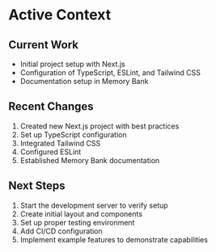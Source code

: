 # Active Context

## Current Work

- Initial project setup with Next.js
- Configuration of TypeScript, ESLint, and Tailwind CSS
- Documentation setup in Memory Bank

## Recent Changes

1. Created new Next.js project with best practices
2. Set up TypeScript configuration
3. Integrated Tailwind CSS
4. Configured ESLint
5. Established Memory Bank documentation

## Next Steps

1. Start the development server to verify setup
2. Create initial layout and components
3. Set up proper testing environment
4. Add CI/CD configuration
5. Implement example features to demonstrate capabilities
